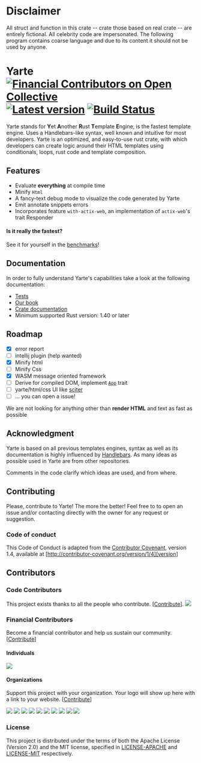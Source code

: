 # Disclaimer
All struct and function in this crate -- crate those based on real crate -- are entirely fictional. 
All celebrity code are impersonated.
The following program contains coarse language and due to its content it should not be used by anyone.

# Yarte [![Financial Contributors on Open Collective](https://opencollective.com/yarte/all/badge.svg?label=financial+contributors)](https://opencollective.com/yarte) [![Latest version](https://img.shields.io/crates/v/yarte.svg)](https://crates.io/crates/yarte) [![Build Status](https://travis-ci.org/botika/yarte.svg?branch=master)](https://travis-ci.org/botika/yarte)
Yarte stands for **Y**et **A**nother **R**ust **T**emplate **E**ngine, 
is the fastest template engine. Uses a Handlebars-like syntax, 
well known and intuitive for most developers. Yarte is an optimized, and easy-to-use 
rust crate, with which developers can create logic around their 
HTML templates using conditionals, loops, rust code and template composition. 

## Features
- Evaluate **everything** at compile time
- Minify `Html`
- A fancy-text debug mode to visualize the code generated by Yarte
- Emit annotate snippets errors
- Incorporates feature `with-actix-web`, an implementation of `actix-web`'s trait Responder

#### Is it really the fastest?
 See it for yourself in the [benchmarks][bench]!

## Documentation
In order to  fully understand Yarte's capabilities take a look at the following documentation:
- [Tests](./yarte/tests)
- [Our book](https://yarte.netlify.com/)
- [Crate documentation](https://docs.rs/yarte/)
- Minimum supported Rust version: 1.40 or later

## Roadmap
- [x] error report
- [ ] intellij plugin (help wanted)
- [x] Minify html
- [ ] Minify Css
- [x] WASM message oriented framework 
- [ ] Derive for compiled DOM, implement [`App`](./yarte_wasm_app/src/lib.rs) trait 
- [ ] yarte/html/css UI like [sciter](https://sciter.com/)
- [ ] ... you can open a issue!

We are not looking for anything other than **render HTML** and text as fast as possible

## Acknowledgment
Yarte is based on all previous templates engines, syntax as well as its documentation 
is highly influenced by [Handlebars][handlebars]. As many ideas as possible used in 
Yarte are from other repositories. 

Comments in the code clarify which ideas are used, and from where.

[bench]: https://github.com/botika/template-bench-rs#results
[handlebars]: https://handlebarsjs.com/ 

## Contributing

Please, contribute to Yarte! The more the better! Feel free to to open an issue and/or contacting directly with the 
owner for any request or suggestion.

### Code of conduct
This Code of Conduct is adapted from the [Contributor Covenant][homepage], version 1.4, available at [http://contributor-covenant.org/version/1/4][version]

[homepage]: http://contributor-covenant.org
[version]: http://contributor-covenant.org/version/1/4/

## Contributors

### Code Contributors

This project exists thanks to all the people who contribute. [[Contribute](CONTRIBUTING.md)].
<a href="https://github.com/botika/yarte/graphs/contributors"><img src="https://opencollective.com/yarte/contributors.svg?width=890&button=false" /></a>

### Financial Contributors

Become a financial contributor and help us sustain our community. [[Contribute](https://opencollective.com/yarte/contribute)]

#### Individuals

<a href="https://opencollective.com/yarte"><img src="https://opencollective.com/yarte/individuals.svg?width=890"></a>

#### Organizations

Support this project with your organization. Your logo will show up here with a link to your website. [[Contribute](https://opencollective.com/yarte/contribute)]

<a href="https://opencollective.com/yarte/organization/0/website"><img src="https://opencollective.com/yarte/organization/0/avatar.svg"></a>
<a href="https://opencollective.com/yarte/organization/1/website"><img src="https://opencollective.com/yarte/organization/1/avatar.svg"></a>
<a href="https://opencollective.com/yarte/organization/2/website"><img src="https://opencollective.com/yarte/organization/2/avatar.svg"></a>
<a href="https://opencollective.com/yarte/organization/3/website"><img src="https://opencollective.com/yarte/organization/3/avatar.svg"></a>
<a href="https://opencollective.com/yarte/organization/4/website"><img src="https://opencollective.com/yarte/organization/4/avatar.svg"></a>
<a href="https://opencollective.com/yarte/organization/5/website"><img src="https://opencollective.com/yarte/organization/5/avatar.svg"></a>
<a href="https://opencollective.com/yarte/organization/6/website"><img src="https://opencollective.com/yarte/organization/6/avatar.svg"></a>
<a href="https://opencollective.com/yarte/organization/7/website"><img src="https://opencollective.com/yarte/organization/7/avatar.svg"></a>
<a href="https://opencollective.com/yarte/organization/8/website"><img src="https://opencollective.com/yarte/organization/8/avatar.svg"></a>
<a href="https://opencollective.com/yarte/organization/9/website"><img src="https://opencollective.com/yarte/organization/9/avatar.svg"></a>

### License
This project is distributed under the terms of both the Apache License (Version 2.0) and the MIT license, specified in 
[LICENSE-APACHE](LICENSE-APACHE) and [LICENSE-MIT](LICENSE-MIT) respectively.
